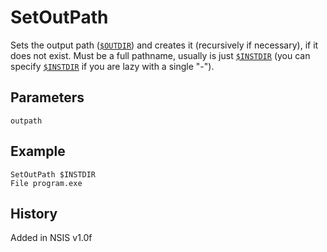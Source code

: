 # SetOutPath

Sets the output path ([`$OUTDIR`][1]) and creates it (recursively if necessary), if it does not exist. Must be a full pathname, usually is just [`$INSTDIR`][2] (you can specify [`$INSTDIR`][2] if you are lazy with a single "-").

## Parameters

    outpath

## Example

	SetOutPath $INSTDIR
	File program.exe

## History

Added in NSIS v1.0f

[1]: ../Variables/OUTDIR.md
[2]: ../Variables/INSTDIR.md